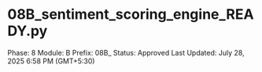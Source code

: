 # 08B_sentiment_scoring_engine_READY.py

Phase: 8
Module: B
Prefix: 08B_
Status: Approved
Last Updated: July 28, 2025 6:58 PM (GMT+5:30)